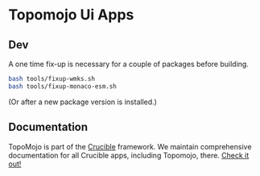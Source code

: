 # Topomojo Ui Apps

## Dev

A one time fix-up is necessary for a couple of packages before building.

```bash
bash tools/fixup-wmks.sh
bash tools/fixup-monaco-esm.sh
```

(Or after a new package version is installed.)

## Documentation

TopoMojo is part of the [Crucible](https://cmu-sei.github.io/crucible/) framework. We maintain comprehensive documentation for all Crucible apps, including Topomojo, there. [Check it out!](https://cmu-sei.github.io/crucible/topomojo)
